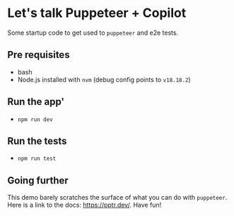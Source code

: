 # Let's talk Puppeteer + Copilot

Some startup code to get used to `puppeteer` and e2e tests.

## Pre requisites

- bash
- Node.js installed with `nvm` (debug config points to `v18.18.2`)

## Run the app'

- `npm run dev`

## Run the tests

- `npm run test`

## Going further

This demo barely scratches the surface of what you can do with `puppeteer`. Here is a link to the docs: https://pptr.dev/. Have fun!